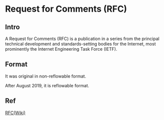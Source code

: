 # Request for Comments (RFC)
## Intro
A Request for Comments (RFC) is a publication in a series from the principal technical development and standards-setting bodies for the Internet, most prominently the Internet Engineering Task Force (IETF).

## Format
It was original in non-reflowable format.

After August 2019, it is reflowable format.

## Ref
[RFC(Wiki)](https://en.wikipedia.org/wiki/Request_for_Comments)
